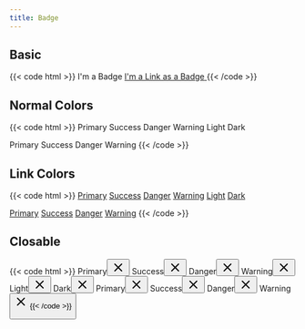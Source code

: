 ```yaml
---
title: Badge
---
```


## Basic

{{< code html >}}
<span class="badge bg-primary text-white">I'm a Badge</span>
<a class="badge bg-primary hover:bg-primary-dark" href="#">
  <span class="text-white">I'm a Link as a Badge</span>
</a>
{{< /code >}}

## Normal Colors

{{< code html >}}
<span class="badge bg-primary text-white">Primary</span>
<span class="badge bg-green-700 text-white">Success</span>
<span class="badge bg-red-700 text-white">Danger</span>
<span class="badge bg-yellow-600 text-white">Warning</span>
<span class="badge bg-gray-100 text-gray-900">Light</span>
<span class="badge bg-gray-900 text-white">Dark</span>

<span class="badge bg-primary-light text-primary">Primary</span>
<span class="badge bg-green-100 text-green-800">Success</span>
<span class="badge bg-red-100 text-red-700">Danger</span>
<span class="badge bg-yellow-100 text-yellow-800">Warning</span>
{{< /code >}}

## Link Colors

{{< code html >}}
<a class="badge bg-primary hover:bg-primary-dark" href="#"><span class="text-white">Primary</span></a>
<a class="badge bg-green-700 hover:bg-green-900" href="#"><span class="text-white">Success</span></a>
<a class="badge bg-red-700 hover:bg-red-900" href="#"><span class="text-white">Danger</span></a>
<a class="badge bg-yellow-600 hover:bg-yellow-800" href="#"><span class="text-white">Warning</span></a>
<a class="badge bg-gray-100 hover:bg-gray-400" href="#"><span class="text-gray-900">Light</span></a>
<a class="badge bg-gray-900 hover:bg-gray-700" href="#"><span class="text-white">Dark</span></a>

<a class="badge bg-primary-light hover:bg-opacity-50" href="#"><span class="text-primary">Primary</span></a>
<a class="badge bg-green-100 hover:bg-green-300" href="#"><span class="text-green-800">Success</span></a>
<a class="badge bg-red-100 hover:bg-red-300" href="#"><span class="text-red-700">Danger</span></a>
<a class="badge bg-yellow-100 hover:bg-yellow-300" href="#"><span class="text-yellow-800">Warning</span></a>
{{< /code >}}

## Closable

{{< code html >}}
<span class="badge bg-primary text-white">Primary<button class="btn btn-xs btn-icon btn-primary badge-close"><svg xmlns="http://www.w3.org/2000/svg" width="24" height="24" viewBox="0 0 24 24" fill="none" stroke="currentColor" stroke-width="2" stroke-linecap="round" stroke-linejoin="round"><line x1="18" y1="6" x2="6" y2="18"></line><line x1="6" y1="6" x2="18" y2="18"></line></svg></button></span>
<span class="badge bg-green-700 text-white">Success<button class="btn btn-xs btn-icon btn-success badge-close"><svg xmlns="http://www.w3.org/2000/svg" width="24" height="24" viewBox="0 0 24 24" fill="none" stroke="currentColor" stroke-width="2" stroke-linecap="round" stroke-linejoin="round"><line x1="18" y1="6" x2="6" y2="18"></line><line x1="6" y1="6" x2="18" y2="18"></line></svg></button></span>
<span class="badge bg-red-700 text-white">Danger<button class="btn btn-xs btn-icon btn-danger badge-close"><svg xmlns="http://www.w3.org/2000/svg" width="24" height="24" viewBox="0 0 24 24" fill="none" stroke="currentColor" stroke-width="2" stroke-linecap="round" stroke-linejoin="round"><line x1="18" y1="6" x2="6" y2="18"></line><line x1="6" y1="6" x2="18" y2="18"></line></svg></button></span>
<span class="badge bg-yellow-600 text-white">Warning<button class="btn btn-xs btn-icon btn-warning badge-close"><svg xmlns="http://www.w3.org/2000/svg" width="24" height="24" viewBox="0 0 24 24" fill="none" stroke="currentColor" stroke-width="2" stroke-linecap="round" stroke-linejoin="round"><line x1="18" y1="6" x2="6" y2="18"></line><line x1="6" y1="6" x2="18" y2="18"></line></svg></button></span>
<span class="badge bg-gray-100 text-gray-900">Light<button class="btn btn-xs btn-icon btn-light badge-close"><svg xmlns="http://www.w3.org/2000/svg" width="24" height="24" viewBox="0 0 24 24" fill="none" stroke="currentColor" stroke-width="2" stroke-linecap="round" stroke-linejoin="round"><line x1="18" y1="6" x2="6" y2="18"></line><line x1="6" y1="6" x2="18" y2="18"></line></svg></button></span>
<span class="badge bg-gray-900 text-white">Dark<button class="btn btn-xs btn-icon btn-dark badge-close"><svg xmlns="http://www.w3.org/2000/svg" width="24" height="24" viewBox="0 0 24 24" fill="none" stroke="currentColor" stroke-width="2" stroke-linecap="round" stroke-linejoin="round"><line x1="18" y1="6" x2="6" y2="18"></line><line x1="6" y1="6" x2="18" y2="18"></line></svg></button></span>
<span class="badge bg-primary-light text-primary">Primary<button class="btn btn-xs btn-icon btn-light-primary badge-close"><svg xmlns="http://www.w3.org/2000/svg" width="24" height="24" viewBox="0 0 24 24" fill="none" stroke="currentColor" stroke-width="2" stroke-linecap="round" stroke-linejoin="round"><line x1="18" y1="6" x2="6" y2="18"></line><line x1="6" y1="6" x2="18" y2="18"></line></svg></button></span>
<span class="badge bg-green-100 text-green-800">Success<button class="btn btn-xs btn-icon text-current hover:bg-green-200 badge-close"><svg xmlns="http://www.w3.org/2000/svg" width="24" height="24" viewBox="0 0 24 24" fill="none" stroke="currentColor" stroke-width="2" stroke-linecap="round" stroke-linejoin="round"><line x1="18" y1="6" x2="6" y2="18"></line><line x1="6" y1="6" x2="18" y2="18"></line></svg></button></span>
<span class="badge bg-red-100 text-red-700">Danger<button class="btn btn-xs btn-icon text-current hover:bg-red-200 badge-close"><svg xmlns="http://www.w3.org/2000/svg" width="24" height="24" viewBox="0 0 24 24" fill="none" stroke="currentColor" stroke-width="2" stroke-linecap="round" stroke-linejoin="round"><line x1="18" y1="6" x2="6" y2="18"></line><line x1="6" y1="6" x2="18" y2="18"></line></svg></button></span>
<span class="badge bg-yellow-100 text-yellow-800">Warning<button class="btn btn-xs btn-icon text-current hover:bg-yellow-200 badge-close"><svg xmlns="http://www.w3.org/2000/svg" width="24" height="24" viewBox="0 0 24 24" fill="none" stroke="currentColor" stroke-width="2" stroke-linecap="round" stroke-linejoin="round"><line x1="18" y1="6" x2="6" y2="18"></line><line x1="6" y1="6" x2="18" y2="18"></line></svg></span>
{{< /code >}}
